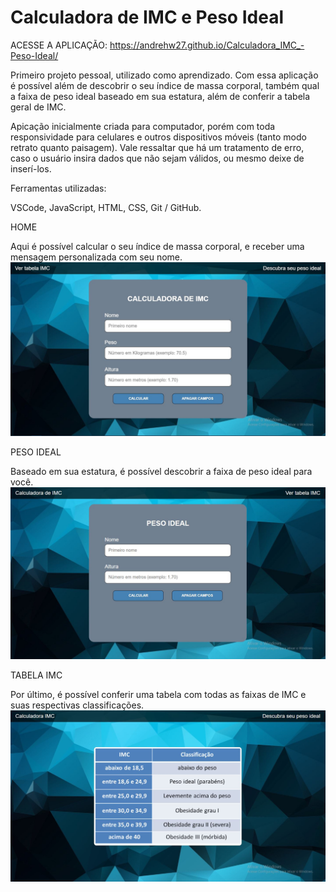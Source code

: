 # Calculadora de IMC e Peso Ideal

ACESSE A APLICAÇÃO: https://andrehw27.github.io/Calculadora_IMC_-Peso-Ideal/

Primeiro projeto pessoal, utilizado como aprendizado. Com essa aplicação é possível além de descobrir o seu índice de massa corporal, também qual a faixa de peso ideal baseado em sua estatura, além de conferir a tabela geral de IMC.

Apicação inicialmente criada para computador, porém com toda responsividade para celulares e outros dispositivos móveis (tanto modo retrato quanto paisagem). Vale ressaltar que há um tratamento de erro, caso o usuário insira dados que não sejam válidos, ou mesmo deixe de inserí-los.

Ferramentas utilizadas:

VSCode,
JavaScript,
HTML,
CSS,
Git / GitHub.


HOME

Aqui é possível calcular o seu índice de massa corporal, e receber uma mensagem personalizada com seu nome.
![](assets/images/home.JPG)

PESO IDEAL

Baseado em sua estatura, é possível descobrir a faixa de peso ideal para você.
![](assets/images/findWeight.JPG)

TABELA IMC

Por último, é possível conferir uma tabela com todas as faixas de IMC e suas respectivas classificações.
![](assets/images/tableImc.JPG)
